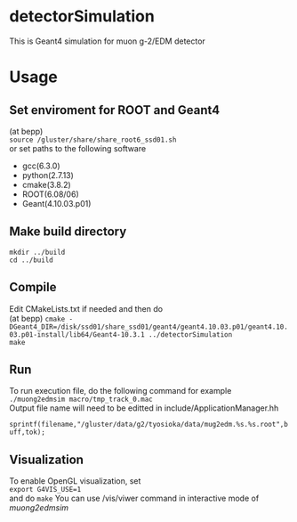detectorSimulation
====

This is Geant4 simulation for muon g-2/EDM detector

# Usage
## Set enviroment for ROOT and Geant4
(at bepp)  
`source /gluster/share/share_root6_ssd01.sh`  
or set paths to the following software  
* gcc(6.3.0)
* python(2.7.13)
* cmake(3.8.2)
* ROOT(6.08/06)
* Geant(4.10.03.p01)

## Make build directory
`mkdir ../build`  
`cd ../build`  

## Compile
Edit CMakeLists.txt if needed and then do  
(at bepp)
`cmake -DGeant4_DIR=/disk/ssd01/share_ssd01/geant4/geant4.10.03.p01/geant4.10.03.p01-install/lib64/Geant4-10.3.1 ../detectorSimulation`  
`make`  

## Run 
To run execution file, do the following command for example  
`./muong2edmsim macro/tmp_track_0.mac`  
Output file name will need to be editted in include/ApplicationManager.hh  
`  sprintf(filename,"/gluster/data/g2/tyosioka/data/mug2edm.%s.%s.root",buff,tok);`  

## Visualization
To enable OpenGL visualization, set  
`export G4VIS_USE=1`  
and do `make`
You can use /vis/viwer command in interactive mode of _muong2edmsim_  
